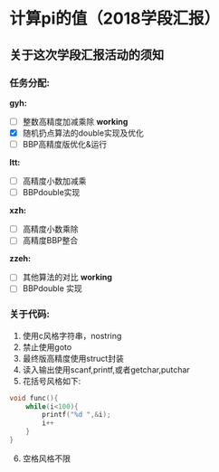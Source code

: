 # 计算pi的值（2018学段汇报）
## 关于这次学段汇报活动的须知
### 任务分配:

**gyh:**
- [ ] 整数高精度加减乘除 **working**
- [x] 随机扔点算法的double实现及优化
- [ ] BBP高精度版优化&运行

**ltt:**
- [ ] 高精度小数加减乘
- [ ] BBPdouble实现

**xzh:**
- [ ] 高精度小数乘除
- [ ] 高精度BBP整合

**zzeh:**
- [ ] 其他算法的对比 **working**
- [ ] BBPdouble 实现
### 关于代码:
1. 使用c风格字符串，nostring
2. 禁止使用goto
3. 最终版高精度使用struct封装
4. 读入输出使用scanf,printf,或者getchar,putchar
5. 花括号风格如下:
```cpp
void func(){
	while(i<100){
		printf("%d ",&i);
		i++	
	}
}
```
6. 空格风格不限
